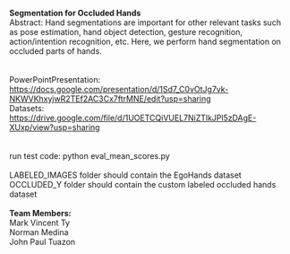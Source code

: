 <strong>Segmentation for Occluded Hands</strong></br>
Abstract:
Hand segmentations are important for other relevant tasks such as pose estimation, hand object detection, gesture recognition, action/intention recognition, etc. Here, we perform hand segmentation on occluded parts of hands.</br>
</br>
</br>
PowerPointPresentation: https://docs.google.com/presentation/d/1Sd7_C0vOtJg7vk-NKWVKhxyjwR2TEf2AC3Cx7ftrMNE/edit?usp=sharing</br>
Datasets: https://drive.google.com/file/d/1UOETCQiVUEL7NiZTlkJPl5zDAgE-XUxp/view?usp=sharing</br>
</br>
</br>
run test code: python eval_mean_scores.py
</br>
</br>
LABELED_IMAGES folder should contain the EgoHands dataset </br>
OCCLUDED_Y folder should contain the custom labeled occluded hands dataset
</br>
</br>
<strong>Team Members:</strong></br>
Mark Vincent Ty</br>
Norman Medina</br>
John Paul Tuazon</br>
